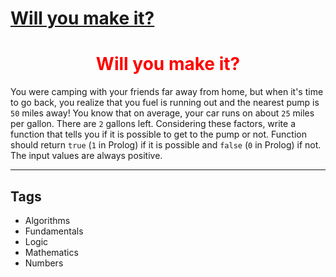 # [Will you make it?](https://www.codewars.com/kata/5861d28f124b35723e00005e)

<h1 style='color:#ff0000; text-align:center;'>Will you make it?</h1>

You were camping with your friends far away from home, but when it's time to go back, you realize that you fuel is running out and the nearest pump is `50` miles away! You know that on average, your car runs on about `25` miles per gallon. There are `2` gallons left. Considering these factors, write a function that tells you if it is possible to get to the pump or not. Function should return `true` (`1` in Prolog) if it is possible and `false` (`0` in Prolog) if not.
The input values are always positive.

---

## Tags

- Algorithms
- Fundamentals
- Logic
- Mathematics
- Numbers
